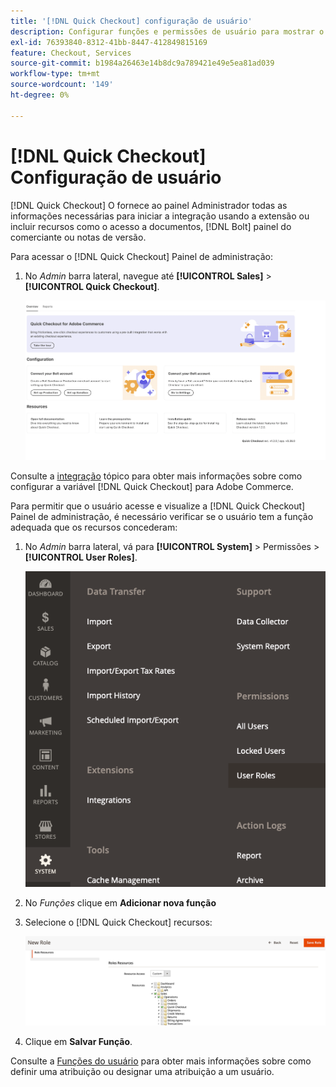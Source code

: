 ```yaml
---
title: '[!DNL Quick Checkout] configuração de usuário'
description: Configurar funções e permissões de usuário para mostrar o [!DNL Quick Checkout] Painel de administração.
exl-id: 76393840-8312-41bb-8447-412849815169
feature: Checkout, Services
source-git-commit: b1984a26463e14b8dc9a789421e49e5ea81ad039
workflow-type: tm+mt
source-wordcount: '149'
ht-degree: 0%

---
```


# [!DNL Quick Checkout] Configuração de usuário

[!DNL Quick Checkout] O fornece ao painel Administrador todas as informações necessárias para iniciar a integração usando a extensão ou incluir recursos como o acesso a documentos, [!DNL Bolt] painel do comerciante ou notas de versão.

Para acessar o [!DNL Quick Checkout] Painel de administração:

1. No _Admin_ barra lateral, navegue até **[!UICONTROL Sales]** > **[!UICONTROL Quick Checkout]**.

   ![Menu Check-out rápido](assets/overview-admin-panel.png)

Consulte a [integração](../quick-checkout/onboarding.md) tópico para obter mais informações sobre como configurar a variável [!DNL Quick Checkout] para Adobe Commerce.

Para permitir que o usuário acesse e visualize a [!DNL Quick Checkout] Painel de administração, é necessário verificar se o usuário tem a função adequada que os recursos concederam:

1. No _Admin_ barra lateral, vá para **[!UICONTROL System]** > Permissões > **[!UICONTROL User Roles]**.

   ![Funções do usuário](assets/user-roles-small.png)

1. No _Funções_ clique em **Adicionar nova função**
1. Selecione o [!DNL Quick Checkout] recursos:

   ![Funções e permissões do Check-out rápido](assets/role-resource-quick-checkout.png)

1. Clique em **Salvar Função**.

Consulte a [Funções do usuário](https://docs.magento.com/user-guide/system/permissions-user-roles.html) para obter mais informações sobre como definir uma atribuição ou designar uma atribuição a um usuário.
